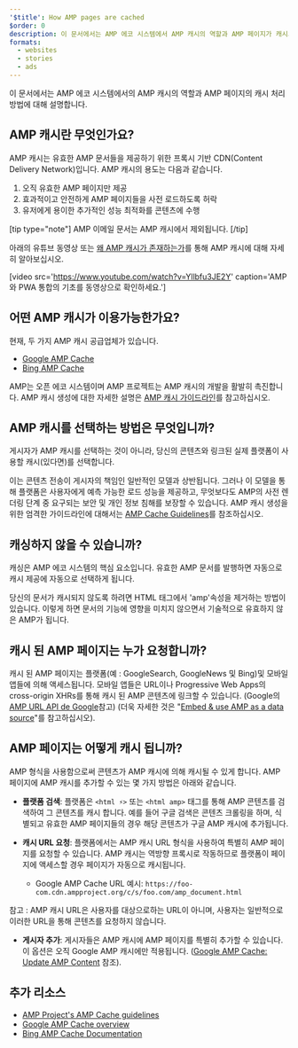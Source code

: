 ```yaml
---
'$title': How AMP pages are cached
$order: 0
description: 이 문서에서는 AMP 에코 시스템에서 AMP 캐시의 역할과 AMP 페이지가 캐시되는 방식에 대해 알아 봅니다.
formats:
  - websites
  - stories
  - ads
---
```


이 문서에서는 AMP 에코 시스템에서의 AMP 캐시의 역할과 AMP 페이지의 캐시 처리 방법에 대해 설명합니다.

## AMP 캐시란 무엇인가요?

AMP 캐시는 유효한 AMP 문서들을 제공하기 위한 프록시 기반 CDN(Content Delivery Network)입니다. AMP 캐시의 용도는 다음과 같습니다.

1. 오직 유효한 AMP 페이지만 제공
2. 효과적이고 안전하게 AMP 페이지들을 사전 로드하도록 허락
3. 유저에게 용이한 추가적인 성능 최적화를 콘텐츠에 수행

[tip type="note"] AMP 이메일 문서는 AMP 캐시에서 제외됩니다. [/tip]

아래의 유튜브 동영상 또는 [왜 AMP 캐시가 존재하는가](https://medium.com/@pbakaus/why-amp-caches-exist-cd7938da2456)를 통해 AMP 캐시에 대해 자세히 알아보십시오.

[video src='https://www.youtube.com/watch?v=Yllbfu3JE2Y' caption='AMP와 PWA 통합의 기초를 동영상으로 확인하세요.']

## 어떤 AMP 캐시가 이용가능한가요?

현재, 두 가지 AMP 캐시 공급업체가 있습니다.

- [Google AMP Cache](https://developers.google.com/amp/cache/)
- [Bing AMP Cache](https://www.bing.com/webmaster/help/bing-amp-cache-bc1c884c)

AMP는 오픈 에코 시스템이며 AMP 프로젝트는 AMP 캐시의 개발을 활발히 촉진합니다. AMP 캐시 생성에 대한 자세한 설명은 [AMP 캐시 가이드라인](https://github.com/ampproject/amphtml/blob/master/spec/amp-cache-guidelines.md)를 참고하십시오.

## AMP 캐시를 선택하는 방법은 무엇입니까?

게시자가 AMP 캐시를 선택하는 것이 아니라, 당신의 콘텐츠와 링크된 실제 플랫폼이 사용할 캐시(있다면)를 선택합니다.

이는 콘텐츠 전송이 게시자의 책임인 일반적인 모델과 상반됩니다. 그러나 이 모델을 통해 플랫폼은 사용자에게 예측 가능한 로드 성능을 제공하고, 무엇보다도 AMP의 사전 렌더링 단계 중 요구되는 보안 및 개인 정보 침해를 보장할 수 있습니다. AMP 캐시 생성을 위한 엄격한 가이드라인에 대해서는 [AMP Cache Guidelines](https://github.com/ampproject/amphtml/blob/master/spec/amp-cache-guidelines.md)를 참조하십시오.

## 캐싱하지 않을 수 있습니까?

캐싱은 AMP 에코 시스템의 핵심 요소입니다. 유효한 AMP 문서를 발행하면 자동으로 캐시 제공에 자동으로 선택하게 됩니다.

당신의 문서가 캐시되지 않도록 하려면 HTML 태그에서 'amp'속성을 제거하는 방법이 있습니다. 이렇게 하면 문서의 기능에 영향을 미치지 않으면서 기술적으로 유효하지 않은 AMP가 됩니다.

## 캐시 된 AMP 페이지는 누가 요청합니까?

캐시 된 AMP 페이지는 플랫폼(예 : GoogleSearch, GoogleNews 및 Bing)및 모바일 앱들에 의해 액세스됩니다. 모바일 앱들은 URL이나 Progressive Web Apps의 cross-origin XHRs를 통해 캐시 된 AMP 콘텐츠에 링크할 수 있습니다. (Google의 [AMP URL API de Google](https://developers.google.com/amp/cache/use-amp-url)참고) (더욱 자세한 것은 "[Embed & use AMP as a data source](../../../../documentation/guides-and-tutorials/integrate/amp-in-pwa.md)"를 참고하십시오).

<amp-img src="/static/img/docs/platforms_accessing_cache.png" width="1054" height="356" layout="responsive" alt="platforms and mobile apps access cached AMP pages"></amp-img>

## AMP 페이지는 어떻게 캐시 됩니까?

AMP 형식을 사용함으로써 콘텐츠가 AMP 캐시에 의해 캐시될 수 있게 합니다. AMP 페이지에 AMP 캐시를 추가할 수 있는 몇 가지 방법은 아래와 같습니다.

- **플랫폼 검색**: 플랫폼은 `<html ⚡>` 또는 `<html amp>` 태그를 통해 AMP 콘텐츠를 검색하여 그 콘텐츠를 캐시 합니다. 예를 들어 구글 검색은 콘텐츠 크롤링을 하며, 식별되고 유효한 AMP 페이지들의 경우 해당 콘텐츠가 구글 AMP 캐시에 추가됩니다.

- **캐시 URL 요청**: 플랫폼에서는 AMP 캐시 URL 형식을 사용하여 특별히 AMP 페이지를 요청할 수 있습니다. AMP 캐시는 역방향 프록시로 작동하므로 플랫폼이 페이지에 액세스할 경우 페이지가 자동으로 캐시됩니다.

  - Google AMP Cache URL 예시: `https://foo-com.cdn.ampproject.org/c/s/foo.com/amp_document.html`

참고 : AMP 캐시 URL은 사용자를 대상으로하는 URL이 아니며, 사용자는 일반적으로 이러한 URL을 통해 콘텐츠를 요청하지 않습니다.

- **게시자 추가**: 게시자들은 AMP 캐시에 AMP 페이지를 특별히 추가할 수 있습니다. 이 옵션은 오직 Google AMP 캐시에만 적용됩니다. ([Google AMP Cache: Update AMP Content](https://developers.google.com/amp/cache/update-cache) 참조).

## 추가 리소스

- [AMP Project's AMP Cache guidelines](https://github.com/ampproject/amphtml/blob/master/spec/amp-cache-guidelines.md)
- [Google AMP Cache overview](https://developers.google.com/amp/cache/overview)
- [Bing AMP Cache Documentation](https://www.bing.com/webmaster/help/bing-amp-cache-bc1c884c)
